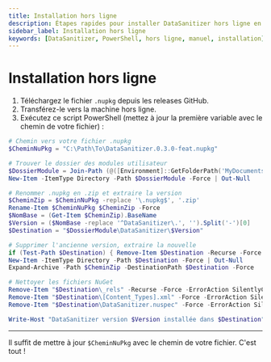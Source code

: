 ```yaml
---
title: Installation hors ligne
description: Étapes rapides pour installer DataSanitizer hors ligne en utilisant un package téléchargé et un script PowerShell.
sidebar_label: Installation hors ligne
keywords: [DataSanitizer, PowerShell, hors ligne, manuel, installation]
---
```


# Installation hors ligne

1. Téléchargez le fichier `.nupkg` depuis les releases GitHub.
2. Transférez-le vers la machine hors ligne.
3. Exécutez ce script PowerShell (mettez à jour la première variable avec le chemin de votre fichier) :

```powershell
# Chemin vers votre fichier .nupkg
$CheminNuPkg = "C:\Path\To\DataSanitizer.0.3.0-feat.nupkg"

# Trouver le dossier des modules utilisateur
$DossierModule = Join-Path (@([Environment]::GetFolderPath('MyDocuments'), (Join-Path $HOME 'Documents')) | Where-Object { $_ -and (Test-Path $_) } | Select-Object -First 1) 'PowerShell\Modules'
New-Item -ItemType Directory -Path $DossierModule -Force | Out-Null

# Renommer .nupkg en .zip et extraire la version
$CheminZip = $CheminNuPkg -replace '\.nupkg$', '.zip'
Rename-Item $CheminNuPkg $CheminZip -Force
$NomBase = (Get-Item $CheminZip).BaseName
$Version = ($NomBase -replace '^DataSanitizer\.', '').Split('-')[0]
$Destination = "$DossierModule\DataSanitizer\$Version"

# Supprimer l'ancienne version, extraire la nouvelle
if (Test-Path $Destination) { Remove-Item $Destination -Recurse -Force }
New-Item -ItemType Directory -Path $Destination -Force | Out-Null
Expand-Archive -Path $CheminZip -DestinationPath $Destination -Force

# Nettoyer les fichiers NuGet
Remove-Item "$Destination\_rels" -Recurse -Force -ErrorAction SilentlyContinue
Remove-Item "$Destination\[Content_Types].xml" -Force -ErrorAction SilentlyContinue
Remove-Item "$Destination\DataSanitizer.nuspec" -Force -ErrorAction SilentlyContinue

Write-Host "DataSanitizer version $Version installée dans $Destination"
```

---
Il suffit de mettre à jour `$CheminNuPkg` avec le chemin de votre fichier. C'est tout !
